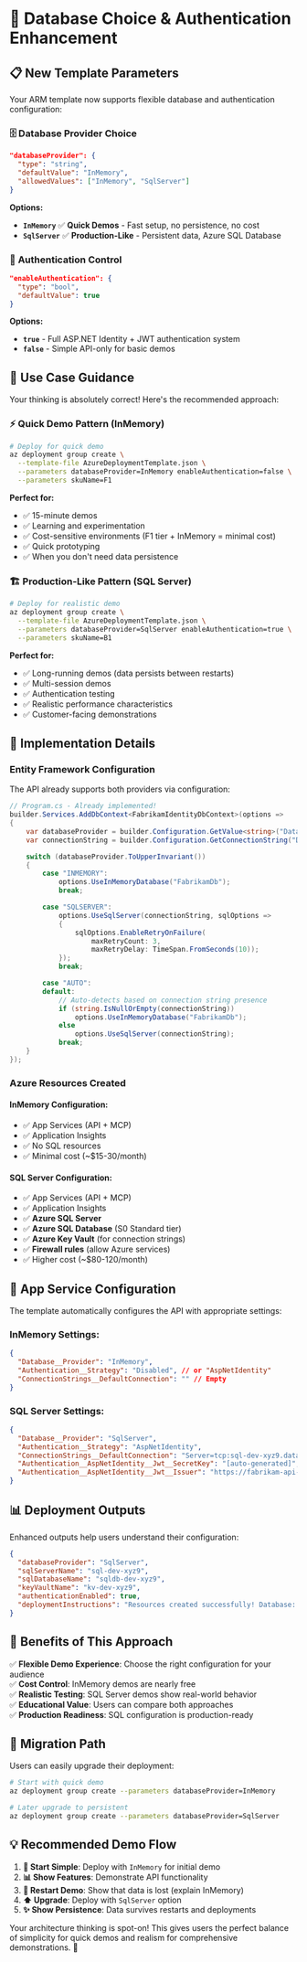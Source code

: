 # 🎯 Database Choice & Authentication Enhancement

## 📋 **New Template Parameters**

Your ARM template now supports flexible database and authentication configuration:

### 🗄️ **Database Provider Choice**

```json
"databaseProvider": {
  "type": "string",
  "defaultValue": "InMemory",
  "allowedValues": ["InMemory", "SqlServer"]
}
```

**Options:**
- **`InMemory`** ✅ **Quick Demos** - Fast setup, no persistence, no cost
- **`SqlServer`** ✅ **Production-Like** - Persistent data, Azure SQL Database

### 🔐 **Authentication Control**

```json
"enableAuthentication": {
  "type": "bool", 
  "defaultValue": true
}
```

**Options:**
- **`true`** - Full ASP.NET Identity + JWT authentication system
- **`false`** - Simple API-only for basic demos

## 🎯 **Use Case Guidance**

Your thinking is absolutely correct! Here's the recommended approach:

### ⚡ **Quick Demo Pattern (InMemory)**
```bash
# Deploy for quick demo
az deployment group create \
  --template-file AzureDeploymentTemplate.json \
  --parameters databaseProvider=InMemory enableAuthentication=false \
  --parameters skuName=F1
```

**Perfect for:**
- ✅ 15-minute demos
- ✅ Learning and experimentation  
- ✅ Cost-sensitive environments (F1 tier + InMemory = minimal cost)
- ✅ Quick prototyping
- ✅ When you don't need data persistence

### 🏗️ **Production-Like Pattern (SQL Server)**
```bash
# Deploy for realistic demo
az deployment group create \
  --template-file AzureDeploymentTemplate.json \
  --parameters databaseProvider=SqlServer enableAuthentication=true \
  --parameters skuName=B1
```

**Perfect for:**
- ✅ Long-running demos (data persists between restarts)
- ✅ Multi-session demos  
- ✅ Authentication testing
- ✅ Realistic performance characteristics
- ✅ Customer-facing demonstrations

## 🔧 **Implementation Details**

### **Entity Framework Configuration**

The API already supports both providers via configuration:

```csharp
// Program.cs - Already implemented!
builder.Services.AddDbContext<FabrikamIdentityDbContext>(options =>
{
    var databaseProvider = builder.Configuration.GetValue<string>("Database:Provider", "Auto");
    var connectionString = builder.Configuration.GetConnectionString("DefaultConnection");

    switch (databaseProvider.ToUpperInvariant())
    {
        case "INMEMORY":
            options.UseInMemoryDatabase("FabrikamDb");
            break;

        case "SQLSERVER":
            options.UseSqlServer(connectionString, sqlOptions =>
            {
                sqlOptions.EnableRetryOnFailure(
                    maxRetryCount: 3,
                    maxRetryDelay: TimeSpan.FromSeconds(10));
            });
            break;

        case "AUTO":
        default:
            // Auto-detects based on connection string presence
            if (string.IsNullOrEmpty(connectionString))
                options.UseInMemoryDatabase("FabrikamDb");
            else
                options.UseSqlServer(connectionString);
            break;
    }
});
```

### **Azure Resources Created**

#### **InMemory Configuration:**
- ✅ App Services (API + MCP)
- ✅ Application Insights
- ✅ No SQL resources
- ✅ Minimal cost (~$15-30/month)

#### **SQL Server Configuration:**
- ✅ App Services (API + MCP)  
- ✅ Application Insights
- ✅ **Azure SQL Server**
- ✅ **Azure SQL Database** (S0 Standard tier)
- ✅ **Azure Key Vault** (for connection strings)
- ✅ **Firewall rules** (allow Azure services)
- ✅ Higher cost (~$80-120/month)

## 🚀 **App Service Configuration**

The template automatically configures the API with appropriate settings:

### **InMemory Settings:**
```json
{
  "Database__Provider": "InMemory",
  "Authentication__Strategy": "Disabled", // or "AspNetIdentity"
  "ConnectionStrings__DefaultConnection": "" // Empty
}
```

### **SQL Server Settings:**
```json
{
  "Database__Provider": "SqlServer", 
  "Authentication__Strategy": "AspNetIdentity",
  "ConnectionStrings__DefaultConnection": "Server=tcp:sql-dev-xyz9.database.windows.net,1433;...",
  "Authentication__AspNetIdentity__Jwt__SecretKey": "[auto-generated]",
  "Authentication__AspNetIdentity__Jwt__Issuer": "https://fabrikam-api-dev-xyz9.azurewebsites.net"
}
```

## 📊 **Deployment Outputs**

Enhanced outputs help users understand their configuration:

```json
{
  "databaseProvider": "SqlServer",
  "sqlServerName": "sql-dev-xyz9", 
  "sqlDatabaseName": "sqldb-dev-xyz9",
  "keyVaultName": "kv-dev-xyz9",
  "authenticationEnabled": true,
  "deploymentInstructions": "Resources created successfully! Database: SqlServer, Authentication: Enabled. Next: Set up GitHub Actions CI/CD."
}
```

## 🎯 **Benefits of This Approach**

✅ **Flexible Demo Experience**: Choose the right configuration for your audience  
✅ **Cost Control**: InMemory demos are nearly free  
✅ **Realistic Testing**: SQL Server demos show real-world behavior  
✅ **Educational Value**: Users can compare both approaches  
✅ **Production Readiness**: SQL configuration is production-ready  

## 🔧 **Migration Path**

Users can easily upgrade their deployment:

```bash
# Start with quick demo
az deployment group create --parameters databaseProvider=InMemory

# Later upgrade to persistent
az deployment group create --parameters databaseProvider=SqlServer
```

## 💡 **Recommended Demo Flow**

1. **🚀 Start Simple**: Deploy with `InMemory` for initial demo
2. **📊 Show Features**: Demonstrate API functionality  
3. **🔄 Restart Demo**: Show that data is lost (explain InMemory)
4. **⬆️ Upgrade**: Deploy with `SqlServer` option
5. **✨ Show Persistence**: Data survives restarts and deployments

Your architecture thinking is spot-on! This gives users the perfect balance of simplicity for quick demos and realism for comprehensive demonstrations. 🎉

